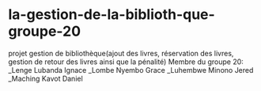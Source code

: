 # la-gestion-de-la-biblioth-que-groupe-20
projet gestion de bibliothèque(ajout des livres, réservation des livres, gestion de retour des livres ainsi que la pénalité)
Membre du groupe 20:
_Lenge Lubanda Ignace
_Lombe Nyembo Grace
_Luhembwe Minono Jered
_Maching Kavot Daniel

